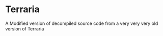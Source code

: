 # Terraria
A Modified version of decompiled source code from a very very very old version of Terraria
